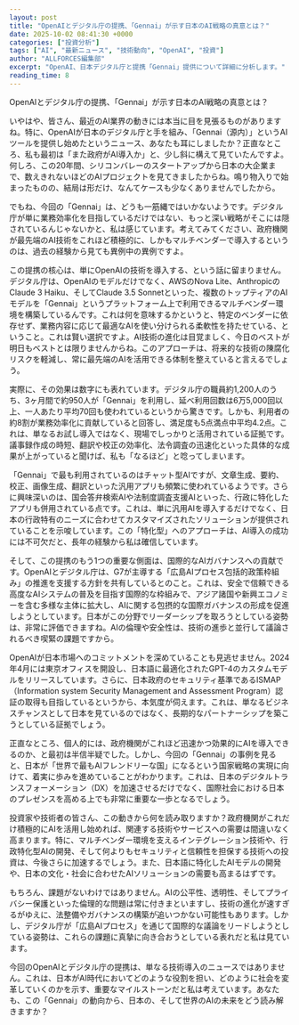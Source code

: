 ```yaml
---
layout: post
title: "OpenAIとデジタル庁の提携、「Gennai」が示す日本のAI戦略の真意とは？"
date: 2025-10-02 08:41:30 +0000
categories: ["投資分析"]
tags: ["AI", "最新ニュース", "技術動向", "OpenAI", "投資"]
author: "ALLFORCES編集部"
excerpt: "OpenAI、日本デジタル庁と提携「Gennai」提供について詳細に分析します。"
reading_time: 8
---
```


OpenAIとデジタル庁の提携、「Gennai」が示す日本のAI戦略の真意とは？

いやはや、皆さん、最近のAI業界の動きには本当に目を見張るものがありますね。特に、OpenAIが日本のデジタル庁と手を組み、「Gennai（源内）」というAIツールを提供し始めたというニュース、あなたも耳にしましたか？正直なところ、私も最初は「また政府がAI導入か」と、少し斜に構えて見ていたんですよ。何しろ、この20年間、シリコンバレーのスタートアップから日本の大企業まで、数えきれないほどのAIプロジェクトを見てきましたからね。鳴り物入りで始まったものの、結局は形だけ、なんてケースも少なくありませんでしたから。

でもね、今回の「Gennai」は、どうも一筋縄ではいかないようです。デジタル庁が単に業務効率化を目指しているだけではない、もっと深い戦略がそこには隠されているんじゃないかと、私は感じています。考えてみてください、政府機関が最先端のAI技術をこれほど積極的に、しかもマルチベンダーで導入するというのは、過去の経験から見ても異例中の異例ですよ。

この提携の核心は、単にOpenAIの技術を導入する、という話に留まりません。デジタル庁は、OpenAIのモデルだけでなく、AWSのNova Lite、AnthropicのClaude 3 Haiku、そしてClaude 3.5 Sonnetといった、複数のトップティアのAIモデルを「Gennai」というプラットフォーム上で利用できるマルチベンダー環境を構築しているんです。これは何を意味するかというと、特定のベンダーに依存せず、業務内容に応じて最適なAIを使い分けられる柔軟性を持たせている、ということ。これは賢い選択ですよ。AI技術の進化は目覚ましく、今日のベストが明日もベストとは限りませんからね。このアプローチは、将来的な技術の陳腐化リスクを軽減し、常に最先端のAIを活用できる体制を整えていると言えるでしょう。

実際に、その効果は数字にも表れています。デジタル庁の職員約1,200人のうち、3ヶ月間で約950人が「Gennai」を利用し、延べ利用回数は6万5,000回以上、一人あたり平均70回も使われているというから驚きです。しかも、利用者の約8割が業務効率化に貢献していると回答し、満足度も5点満点中平均4.2点。これは、単なるお試し導入ではなく、現場でしっかりと活用されている証拠です。議事録作成の時短、翻訳や校正の効率化、法令調査の迅速化といった具体的な成果が上がっていると聞けば、私も「なるほど」と唸ってしまいます。

「Gennai」で最も利用されているのはチャット型AIですが、文章生成、要約、校正、画像生成、翻訳といった汎用アプリも頻繁に使われているようです。さらに興味深いのは、国会答弁検索AIや法制度調査支援AIといった、行政に特化したアプリも併用されている点です。これは、単に汎用AIを導入するだけでなく、日本の行政特有のニーズに合わせてカスタマイズされたソリューションが提供されていることを示唆しています。この「特化型」へのアプローチは、AI導入の成功には不可欠だと、長年の経験から私は確信しています。

そして、この提携のもう1つの重要な側面は、国際的なAIガバナンスへの貢献です。OpenAIとデジタル庁は、G7が主導する「広島AIプロセス包括的政策枠組み」の推進を支援する方針を共有しているとのこと。これは、安全で信頼できる高度なAIシステムの普及を目指す国際的な枠組みで、アジア諸国や新興エコノミーを含む多様な主体に拡大し、AIに関する包摂的な国際ガバナンスの形成を促進しようとしています。日本がこの分野でリーダーシップを取ろうとしている姿勢は、非常に評価できますね。AIの倫理や安全性は、技術の進歩と並行して議論されるべき喫緊の課題ですから。

OpenAIが日本市場へのコミットメントを深めていることも見逃せません。2024年4月には東京オフィスを開設し、日本語に最適化されたGPT-4のカスタムモデルをリリースしています。さらに、日本政府のセキュリティ基準であるISMAP（Information system Security Management and Assessment Program）認証の取得も目指しているというから、本気度が伺えます。これは、単なるビジネスチャンスとして日本を見ているのではなく、長期的なパートナーシップを築こうとしている証拠でしょう。

正直なところ、個人的には、政府機関がこれほど迅速かつ効果的にAIを導入できるのか、と最初は半信半疑でした。しかし、今回の「Gennai」の事例を見ると、日本が「世界で最もAIフレンドリーな国」になるという国家戦略の実現に向けて、着実に歩みを進めていることがわかります。これは、日本のデジタルトランスフォーメーション（DX）を加速させるだけでなく、国際社会における日本のプレゼンスを高める上でも非常に重要な一歩となるでしょう。

投資家や技術者の皆さん、この動きから何を読み取りますか？政府機関がこれだけ積極的にAIを活用し始めれば、関連する技術やサービスへの需要は間違いなく高まります。特に、マルチベンダー環境を支えるインテグレーション技術や、行政特化型AIの開発、そして何よりもセキュリティと信頼性を担保する技術への投資は、今後さらに加速するでしょう。また、日本語に特化したAIモデルの開発や、日本の文化・社会に合わせたAIソリューションの需要も高まるはずです。

もちろん、課題がないわけではありません。AIの公平性、透明性、そしてプライバシー保護といった倫理的な問題は常に付きまといますし、技術の進化が速すぎるがゆえに、法整備やガバナンスの構築が追いつかない可能性もあります。しかし、デジタル庁が「広島AIプロセス」を通じて国際的な議論をリードしようとしている姿勢は、これらの課題に真摯に向き合おうとしている表れだと私は見ています。

今回のOpenAIとデジタル庁の提携は、単なる技術導入のニュースではありません。これは、日本がAI時代においてどのような役割を担い、どのように社会を変革していくのかを示す、重要なマイルストーンだと私は考えています。あなたも、この「Gennai」の動向から、日本の、そして世界のAIの未来をどう読み解きますか？

